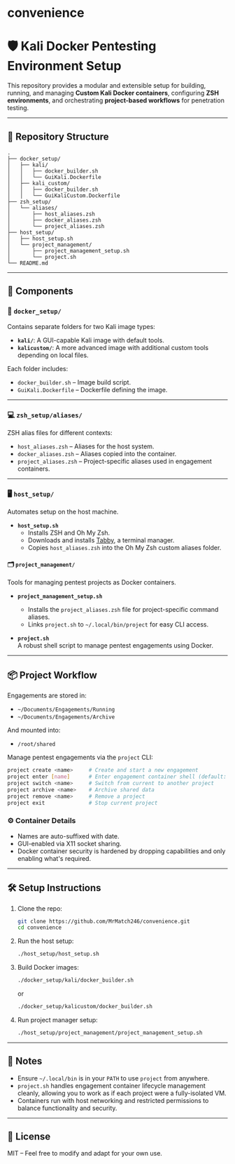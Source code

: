 # convenience

# 🛡️ Kali Docker Pentesting Environment Setup

This repository provides a modular and extensible setup for building, running, and managing **Custom Kali Docker containers**, configuring **ZSH environments**, and orchestrating **project-based workflows** for penetration testing.

---

## 📁 Repository Structure

```
.
├── docker_setup/
│   ├── kali/
│   │   ├── docker_builder.sh
│   │   └── GuiKali.Dockerfile
│   ├── kali_custom/
│   │   ├── docker_builder.sh
│   │   └── GuiKaliCustom.Dockerfile
├── zsh_setup/
│   └── aliases/
│       ├── host_aliases.zsh
│       ├── docker_aliases.zsh
│       └── project_aliases.zsh
├── host_setup/
│   ├── host_setup.sh
│   └── project_management/
│       ├── project_management_setup.sh
│       └── project.sh
└── README.md
```

---

## 🚀 Components

### 🐳 `docker_setup/`

Contains separate folders for two Kali image types:

- **`kali/`**: A GUI-capable Kali image with default tools.
- **`kalicustom/`**: A more advanced image with additional custom tools depending on local files.

Each folder includes:
- `docker_builder.sh` – Image build script.
- `GuiKali.Dockerfile` – Dockerfile defining the image.

---

### 💻 `zsh_setup/aliases/`

ZSH alias files for different contexts:

- `host_aliases.zsh` – Aliases for the host system.
- `docker_aliases.zsh` – Aliases copied into the container.
- `project_aliases.zsh` – Project-specific aliases used in engagement containers.

---

### 🖥️ `host_setup/`

Automates setup on the host machine.

- **`host_setup.sh`**
  - Installs ZSH and Oh My Zsh.
  - Downloads and installs [Tabby](https://tabby.sh), a terminal manager.
  - Copies `host_aliases.zsh` into the Oh My Zsh custom aliases folder.

#### 🗂 `project_management/`

Tools for managing pentest projects as Docker containers.

- **`project_management_setup.sh`**
  - Installs the `project_aliases.zsh` file for project-specific command aliases.
  - Links `project.sh` to `~/.local/bin/project` for easy CLI access.

- **`project.sh`**  
  A robust shell script to manage pentest engagements using Docker.

---

## 📦 Project Workflow

Engagements are stored in:
  - `~/Documents/Engagements/Running`
  - `~/Documents/Engagements/Archive`

And mounted into:
  - `/root/shared`
    
Manage pentest engagements via the `project` CLI:

```bash
project create <name>     # Create and start a new engagement
project enter [name]      # Enter engagement container shell (default: current)
project switch <name>     # Switch from current to another project
project archive <name>    # Archive shared data
project remove <name>     # Remove a project
project exit              # Stop current project
```

### ⚙️ Container Details

- Names are auto-suffixed with date.
- GUI-enabled via X11 socket sharing.
- Docker container security is hardened by dropping capabilities and only enabling what's required.

---

## 🛠️ Setup Instructions

1. Clone the repo:
   ```bash
   git clone https://github.com/MrMatch246/convenience.git
   cd convenience
   ```

2. Run the host setup:
   ```bash
   ./host_setup/host_setup.sh
   ```

3. Build Docker images:
   ```bash
   ./docker_setup/kali/docker_builder.sh
   ```
   or
   ```bash
   ./docker_setup/kalicustom/docker_builder.sh
   ```

4. Run project manager setup:
   ```bash
   ./host_setup/project_management/project_management_setup.sh
   ```

---

## 🧠 Notes

- Ensure `~/.local/bin` is in your `PATH` to use `project` from anywhere.
- `project.sh` handles engagement container lifecycle management cleanly, allowing you to work as if each project were a fully-isolated VM.
- Containers run with host networking and restricted permissions to balance functionality and security.

---

## 📜 License

MIT – Feel free to modify and adapt for your own use.
